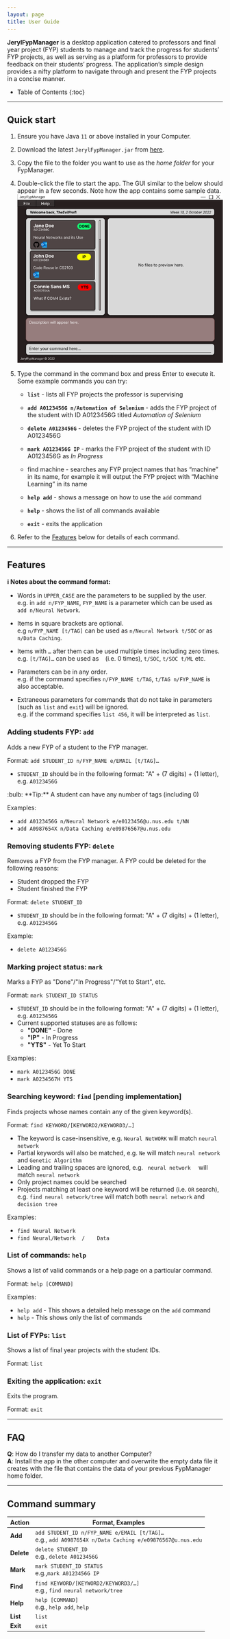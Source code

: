 ```yaml
---
layout: page
title: User Guide
---
```


**JerylFypManager** is a desktop application catered to professors and final year project (FYP) students to manage and track the progress for students’ FYP projects, as well as serving as a platform for professors to provide feedback on their students’ progress. The application’s simple design provides a nifty platform to navigate through and present the FYP projects in a concise manner.

* Table of Contents
{:toc}

--------------------------------------------------------------------------------------------------------------------

## Quick start

1. Ensure you have Java `11` or above installed in your Computer.

1. Download the latest `JerylFypManager.jar` from [here](https://github.com/AY2223S1-CS2103-F09-1/tp/releases).

1. Copy the file to the folder you want to use as the _home folder_ for your FypManager.

1. Double-click the file to start the app. The GUI similar to the below should appear in a few seconds. Note how the app contains some sample data.<br>
   ![Ui](images/Ui.png)

1. Type the command in the command box and press Enter to execute it.<br>
   Some example commands you can try:

   * **`list`** - lists all FYP projects the professor is supervising

   * **`add A0123456G n/Automation of Selenium`** - adds the FYP project of the student with ID A0123456G titled _Automation of Selenium_

   * **`delete A0123456G`** - deletes the FYP project of the student with ID A0123456G

   * **`mark A0123456G IP`** - marks the FYP project of the student with ID A0123456G as _In Progress_

   * find machine - searches any FYP project names that has “machine” in its name, for example it will output the FYP project with “Machine Learning” in its name

   * **`help add`** - shows a message on how to use the `add` command

   * **`help`** - shows the list of all commands available

   * **`exit`** - exits the application

1. Refer to the [Features](#features) below for details of each command.

--------------------------------------------------------------------------------------------------------------------

## Features

<div markdown="block" class="alert alert-info">

**:information_source: Notes about the command format:**<br>

* Words in `UPPER_CASE` are the parameters to be supplied by the user.<br>
  e.g. in `add n/FYP_NAME`, `FYP_NAME` is a parameter which can be used as `add n/Neural Network`.

* Items in square brackets are optional.<br>
  e.g `n/FYP_NAME [t/TAG]` can be used as `n/Neural Network t/SOC` or as `n/Data Caching`.

* Items with `…`​ after them can be used multiple times including zero times.<br>
  e.g. `[t/TAG]…​` can be used as ` ` (i.e. 0 times), `t/SOC`, `t/SOC t/ML` etc.

* Parameters can be in any order.<br>
  e.g. if the command specifies `n/FYP_NAME t/TAG`, `t/TAG n/FYP_NAME` is also acceptable.

* Extraneous parameters for commands that do not take in parameters (such as `list` and `exit`) will be ignored.<br>
  e.g. if the command specifies `list 456`, it will be interpreted as `list`.

</div>

### Adding students FYP: `add`

Adds a new FYP of a student to the FYP manager.

Format: `add STUDENT_ID n/FYP_NAME e/EMAIL [t/TAG]…​`
* `STUDENT_ID` should be in the following format: "A" + (7 digits) + (1 letter), e.g. `A0123456G`

<div markdown="span" class="alert alert-primary">:bulb: **Tip:**
A student can have any number of tags (including 0)
</div>

Examples:
* `add A0123456G n/Neural Network e/e0123456@u.nus.edu t/NN`
* `add A0987654X n/Data Caching e/e09876567@u.nus.edu`

### Removing students FYP: `delete`

Removes a FYP from the FYP manager. A FYP could be deleted for the following reasons:
* Student dropped the FYP
* Student finished the FYP

Format: `delete STUDENT_ID`
* `STUDENT_ID` should be in the following format: "A" + (7 digits) + (1 letter), e.g. `A0123456G`

Example:
* `delete A0123456G`

### Marking project status: `mark`

Marks a FYP as "Done"/"In Progress"/"Yet to Start", etc.

Format: `mark STUDENT_ID STATUS`
* `STUDENT_ID` should be in the following format: "A" + (7 digits) + (1 letter), e.g. `A0123456G`
* Current supported statuses are as follows:
  * **"DONE"** - Done
  * **"IP"** - In Progress
  * **"YTS"** - Yet To Start

Examples:
* `mark A0123456G DONE`
* `mark A0234567H YTS`

### Searching keyword: `find` [pending implementation]

Finds projects whose names contain any of the given keyword(s).

Format: `find KEYWORD/[KEYWORD2/KEYWORD3/…]`
* The keyword is case-insensitive, e.g. `Neural NetWORK` will match `neural network`
* Partial keywords will also be matched, e.g. `Ne` will match `neural network` and `Genetic Algorithm`
* Leading and trailing spaces are ignored, e.g. ` neural network  ` will match `neural network`
* Only project names could be searched
* Projects matching at least one keyword will be returned (i.e. `OR` search), e.g. `find neural network/tree` will match both `neural network` and `decision tree`

Examples:
* `find Neural Network`
* `find Neural/Network  /    Data`

### List of commands: `help`

Shows a list of valid commands or a help page on a particular command.

Format: `help [COMMAND]`

Examples:
* `help add` - This shows a detailed help message on the `add` command
* `help` - This shows only the list of commands

### List of FYPs: `list`

Shows a list of final year projects with the student IDs.

Format: `list`

### Exiting the application: `exit`

Exits the program.

Format: `exit`

--------------------------------------------------------------------------------------------------------------------

## FAQ

**Q**: How do I transfer my data to another Computer?<br>
**A**: Install the app in the other computer and overwrite the empty data file it creates with the file that contains the data of your previous FypManager home folder.

--------------------------------------------------------------------------------------------------------------------

## Command summary

| Action     | Format, Examples                                                                                               |
|------------|----------------------------------------------------------------------------------------------------------------|
| **Add**    | `add STUDENT_ID n/FYP_NAME e/EMAIL [t/TAG]…​` <br> e.g., `add A0987654X n/Data Caching e/e09876567@u.nus.edu`  |
| **Delete** | `delete STUDENT_ID`<br> e.g., `delete A0123456G`                                                               |
| **Mark**   | `mark STUDENT_ID STATUS`<br> e.g.,`mark A0123456G IP`                                                          |
| **Find**   | `find KEYWORD/[KEYWORD2/KEYWORD3/…]`<br> e.g., `find neural network/tree`                                      |
| **Help**   | `help [COMMAND]`<br> e.g., `help add`, `help`                                                                  |
| **List**   | `list`                                                                                                         |
| **Exit**   | `exit`                                                                                                         |
